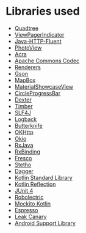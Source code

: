 # Libraries used

* [Quadtree][1]
* [ViewPagerIndicator][2]
* [Java-HTTP-Fluent][3]
* [PhotoView][4]
* [Acra][5]
* [Apache Commons Codec][6]
* [Renderers][7]
* [Gson][8]
* [MapBox][11]
* [MaterialShowcaseView][12]
* [CircleProgressBar][13]
* [Dexter][14]
* [Timber][16]
* [SLF4J][17]
* [Logback][18]
* [Butterknife][19]
* [OKHttp][20]
* [Okio][21]
* [RxJava][22]
* [RxBinding][23]
* [Fresco][25]
* [Stetho][26]
* [Dagger][27]
* [Kotlin Standard Library][28]
* [Kotlin Reflection][29]
* [JUnit 4][30]
* [Robolectric][31]
* [Mockito Kotlin][32]
* [Espresso][33]
* [Leak Canary][34]
* [Android Support Library][35]

[1]: https://github.com/Quadtree-org/Quadtree
[2]: https://github.com/avianey/Android-ViewPagerIndicator
[3]: https://github.com/yuvipanda/java-http-fluent
[4]: https://github.com/chrisbanes/PhotoView
[5]: https://github.com/ACRA/acra
[6]: https://commons.apache.org/proper/commons-codec/
[7]: https://github.com/pedrovgs/Renderers
[8]: https://github.com/google/gson
[11]: https://www.mapbox.com/android-docs/maps/overview/
[12]: https://github.com/deano2390/MaterialShowcaseView
[13]: https://github.com/dinuscxj/CircleProgressBar
[14]: https://github.com/Karumi/Dexter
[16]: https://github.com/JakeWharton/timber
[17]: https://www.slf4j.org/
[18]: https://github.com/tony19/logback-android
[19]: https://github.com/JakeWharton/butterknife
[20]: https://github.com/square/okhttp
[21]: https://github.com/square/okio
[22]: https://github.com/ReactiveX/RxJava
[23]: https://github.com/JakeWharton/RxBinding
[25]: https://github.com/facebook/fresco
[26]: https://github.com/facebook/stetho
[27]: https://github.com/google/dagger
[28]: https://mvnrepository.com/artifact/org.jetbrains.kotlin/kotlin-stdlib
[29]: https://mvnrepository.com/artifact/org.jetbrains.kotlin/kotlin-reflect
[30]: https://junit.org/junit4/
[31]: http://robolectric.org/
[32]: https://github.com/nhaarman/mockito-kotlin
[33]: https://developer.android.com/training/testing/espresso/
[34]: https://github.com/square/leakcanary
[35]: https://developer.android.com/topic/libraries/support-library/